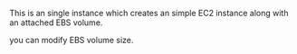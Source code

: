 This is an single instance which creates an simple EC2 instance along with an attached EBS volume. 

you can modify EBS volume size. 